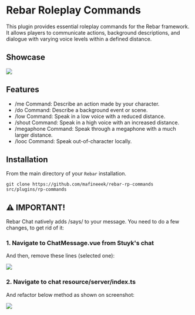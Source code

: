 # Rebar Roleplay Commands
This plugin provides essential roleplay commands for the Rebar framework. It allows players to communicate actions, background descriptions, and dialogue with varying voice levels within a defined distance.

## Showcase
<img src="https://i.imgur.com/H1cfZdw.png"/>

## Features
* /me Command: Describe an action made by your character.
* /do Command: Describe a background event or scene.
* /low Command: Speak in a low voice with a reduced distance.
* /shout Command: Speak in a high voice with an increased distance.
* /megaphone Command: Speak through a megaphone with a much larger distance.
* /looc Command: Speak out-of-character locally.

## Installation

From the main directory of your `Rebar` installation.

```
git clone https://github.com/mafineeek/rebar-rp-commands src/plugins/rp-commands
```

## ⚠️ IMPORTANT!
Rebar Chat natively adds /says/ to your message. You need to do a few changes, to get rid of it:

### 1. Navigate to ChatMessage.vue from Stuyk's chat
And then, remove these lines (selected one):

<img src="https://i.imgur.com/lw6p7IZ.png" />

### 2. Navigate to chat resource/server/index.ts
And refactor below method as shown on screenshot:

<img src="https://i.imgur.com/V34lkYo.png"/>
